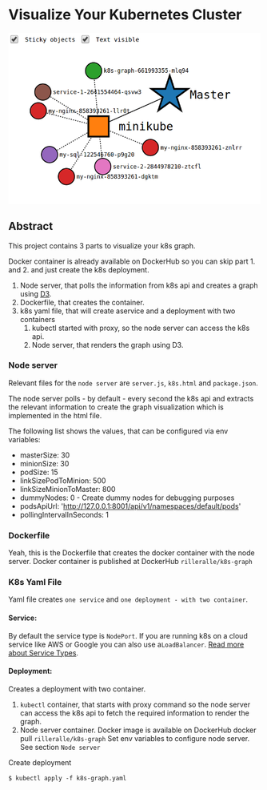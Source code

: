 # Visualize Your Kubernetes Cluster
![Image](k8s-graph.png)

## Abstract
This project contains 3 parts to visualize your k8s graph.

Docker container is already available on DockerHub so you can skip
part 1. and 2. and just create the k8s deployment.

1. Node server, that polls the information from k8s api and creates
a graph using [D3](https://d3js.org/).
2. Dockerfile, that creates the container.
3. k8s yaml file, that will create aservice and a deployment with two containers
    1. kubectl started with proxy, so the node server can
    access the k8s api.
    2. Node server, that renders the graph using D3.


### Node server
Relevant files for the `node server` are `server.js`, `k8s.html`
and `package.json`.

The node server polls - by default - every second the k8s api and
extracts the relevant information to create the graph visualization
which is implemented in the html file.

The following list shows the values,
that can be configured via env variables:

* masterSize: 30
* minionSize: 30
* podSize: 15
* linkSizePodToMinion: 500
* linkSizeMinionToMaster: 800
* dummyNodes: 0 - Create dummy nodes for debugging purposes
* podsApiUrl: 'http://127.0.0.1:8001/api/v1/namespaces/default/pods'
* pollingIntervalInSeconds: 1

### Dockerfile
Yeah, this is the Dockerfile that creates the docker container with
the node server. Docker container is published at DockerHub `rilleralle/k8s-graph`

### K8s Yaml File
Yaml file creates `one service` and `one deployment - with two container`.

#### Service:
By default the service type is `NodePort`.
If you are running k8s on a cloud service like AWS or Google
you can also use a`LoadBalancer`.
[Read more about Service Types](https://kubernetes.io/docs/concepts/services-networking/service/#publishing-services---service-types).

#### Deployment:
Creates a deployment with two container.

1. `kubectl` container, that starts with proxy command so
the node server can access the k8s api to fetch the required
information to render the graph.
2. Node server container. Docker image is available on DockerHub docker pull `rilleralle/k8s-graph`
 Set env variables to configure node server. See section `Node server`

Create deployment
```
$ kubectl apply -f k8s-graph.yaml
```